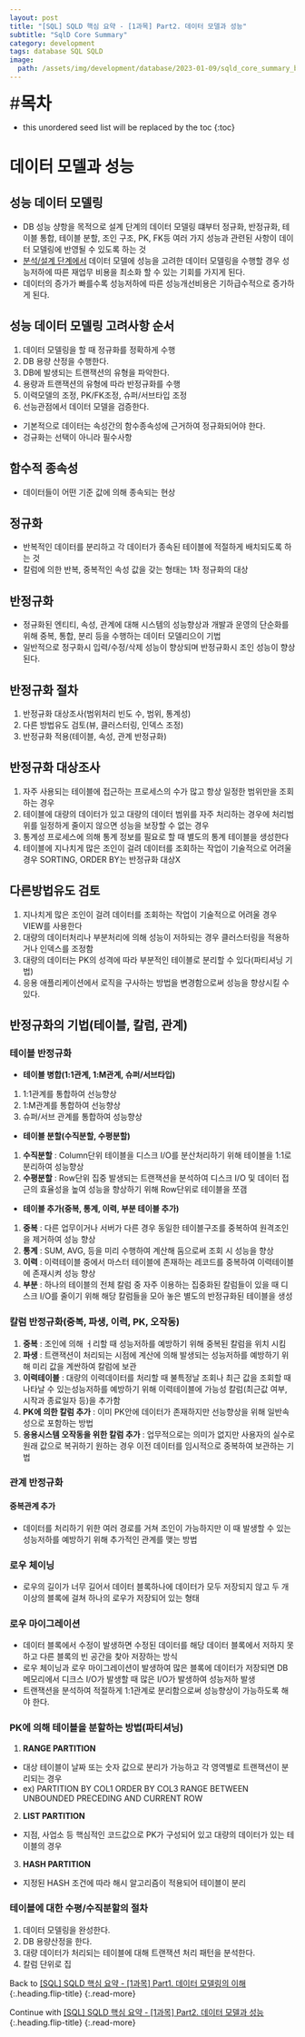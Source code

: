 ```yaml
---
layout: post
title: "[SQL] SQLD 핵심 요약 - [1과목] Part2. 데이터 모델과 성능"
subtitle: "SqlD Core Summary"
category: development
tags: database SQL SQLD
image:
  path: /assets/img/development/database/2023-01-09/sqld_core_summary_bg.png
---
```


<span style="font-size:30px;">\#**목차**</span>
* this unordered seed list will be replaced by the toc
{:toc}

# 데이터 모델과 성능

## 성능 데이터 모델링
- DB 성능 샹항을 목적으로 설계 단계의 데이터 모델링 떄부터 정규화, 반정규화, 테이블 통합, 테이블 분할, 조인 구조, PK, FK등 여러 가지 성능과 관련된 사항이 데이터 모델링에 반영될 수 있도록 하는 것
- <u>분석/설계 단계에서</u> 데이터 모델에 성능을 고려한 데이터 모델링을 수행할 경우 성능저하에 따른 재업무 비용을 최소화 할 수 있는 기회를 가지게 된다.
- 데이터의 증가가 빠를수록 성능저하에 따른 성능개선비용은 기하급수적으로 증가하게 된다.

## 성능 데이터 모델링 고려사항 순서
1. 데이터 모델링을 할 때 정규화를 정확하게 수행
2. DB 용량 산정을 수행한다.
3. DB에 발생되는 트랜잭션의 유형을 파악한다.
4. 용량과 트랜잭션의 유형에 따라 반정규화를 수행
5. 이력모델의 조정, PK/FK조정, 슈퍼/서브타입 조정
6. 선능관점에서 데이터 모델을 검증한다.

- 기본적으로 데이터는 속성간의 함수종속성에 근거하여 정규화되어야 한다.
- 겅규화는 선택이 아니라 필수사항

## 함수적 종속성
- 데이터들이 어떤 기준 값에 의해 종속되는 현상

## 정규화
- 반복적인 데이터를 분리하고 각 데이터가 종속된 테이블에 적절하게 배치되도록 하는 것
- 칼럼에 의한 반복, 중복적인 속성 값을 갖는 형태는 1차 정규화의 대상

## 반정규화
- 정규화된 엔티티, 속성, 관계에 대해 시스템의 성능향상과 개발과 운영의 단순화를 위해 중복, 통합, 분리 등을 수행하는 데이터 모델리으이 기법
- 일반적으로 정구화시 입력/수정/삭제 성능이 향상되며 반정규화시 조인 성능이 향상된다.

## 반정규화 절차
1. 반정규화 대상조사(범위처리 빈도 수, 범위, 통계성)
2. 다른 방법유도 검토(뷰, 클러스터링, 인덱스 조정)
3. 반정규화 적용(테이블, 속성, 관계 반정규화)

## 반정규화 대상조사
1. 자주 사용되는 테이블에 접근하는 프로세스의 수가 많고 항상 일정한 범위만을 조회하는 경우
2. 테이블에 대량의 데이터가 있고 대량의 데이터 범위를 자주 처리하는 경우에 처리범위를 일정하게 줄이지 않으면 성능을 보장할 수 없는 경우
3. 통계성 프로세스에 의해 통계 정보를 필요로 할 때 별도의 통계 테이블을 생성한다
4. 테이블에 지나치게 많은 조인이 걸려 데이터를 조회하는 작업이 기술적으로 어려울 경우 SORTING, ORDER BY는 반정규화 대상X

## 다른방법유도 검토
1. 지나치게 많은 조인이 걸려 데이터를 조회하는 작업이 기술적으로 어려울 경우 VIEW를 사용한다
2. 대량의 데이터처리나 부분처리에 의해 성능이 저하되는 경우 클러스터링을 적용하거나 인덱스를 조정함
3. 대량의 데이터는 PK의 성격에 따라 부분적인 테이블로 분리할 수 있다(파티셔닝 기법)
4. 응용 애플리케이션에서 로직을 구사하는 방법을 변경함으로써 성능을 향상시킬 수 있다.

## 반정규화의 기법(테이블, 칼럼, 관계)

### 테이블 반정규화
- **테이블 병합(1:1관계, 1:M관계, 슈퍼/서브타입)**
1. 1:1관계를 통합하여 선능향상
2. 1:M관계를 통합하여 선능향상
3. 슈퍼/서브 관계를 통합하여 성능향상

- **테이블 분할(수직분할, 수평분할)**
1. **수직분할** : Column단위 테이블을 디스크 I/O를 분산처리하기 위해 테이블을 1:1로 분리하여 성능향상
2. **수평분할** : Row단위 집중 발생되는 트랜잭션을 분석하여 디스크 I/O 및 데이터 접근의 효율성을 높여 성능을 향상하기 위해 Row단위로 테이블을 쪼갬

- **테이블 추가(중복, 통계, 이력, 부분 테이블 추가)**
1. **중복** : 다른 업무이거나 서버가 다른 경우 동일한 테이블구조를 중복하여 원격조인을 제거하여 성능 향상
2. **통계** : SUM, AVG, 등을 미리 수행하여 계산해 둠으로써 조회 시 성능을 향상
3. **이력** : 이력테이블 중에서 마스터 테이블에 존재하는 레코드를 중복하여 이력테이블에 존재시켜 성능 향상
4. **부분** : 하나의 테이블의 전체 칼럼 중 자주 이용하는 집중화된 칼럼들이 있을 때 디스크 I/O를 줄이기 위해 해당 칼럼들을 모아 놓은 별도의 반정규화된 테이블을 생성

### 칼럼 반정규화(중복, 파생, 이력, PK, 오작동)
1. **중복** : 조인에 의해 ㅓ리할 때 성능저하를 예방하기 위해 중복된 칼럼을 위치 시킴
2. **파생** : 트랜잭션이 처리되는 시점에 계산에 의해 발생되는 성능저하를 예방하기 위해 미리 값을 계싼하여 칼럼에 보관
3. **이력테이블** : 대량의 이력데이터를 처리할 때 불특정날 조회나 최근 값을 조회할 때 나타날 수 있는성능저하를 예방하기 위해 이력테이블에 가능성 칼럼(최근값 여부, 시작과 종료일자 등)을 추가함
4. **PK에 의한 칼럼 추가** : 이미 PK안에 데이터가 존재하지만 선능향상을 위해 일반속성으로 포함하는 방법
5. **응용시스템 오작동을 위한 칼럼 추가** : 업무적으로는 의미가 없지만 사용자의 실수로 원래 값으로 복귀하기 원하는 경우 이전 데이터를 임시적으로 중복하여 보관하는 기법

### 관계 반정규화

#### 중복관계 추가
- 데이터를 처리하기 위한 여러 경로를 거쳐 조인이 가능하지만 이 때 발생할 수 있는 성능저하를 예방하기 위해 추가적인 관계를 맺는 방법

### 로우 체이닝
- 로우의 길이가 너무 길어서 데이터 블록하나에 데이터가 모두 저장되지 않고 두 개 이상의 블록에 걸쳐 하나의 로우가 저장되어 있는 형태

### 로우 마이그레이션
- 데이터 블록에서 수정이 발생하면 수정된 데이터를 해당 데이터 블록에서 저하지 못하고 다른 블록의 빈 공간을 찾아 저장하는 방식
- 로우 체이닝과 로우 마이그레이션이 발생하여 많은 블록에 데이터가 저장되면 DB 메모리에서 디크스 I/O가 발생할 때 많은 I/O가 발생하여 성능저하 발생
- 트랜잭션을 분석하여 적절하게 1:1관계로 분리함으로써 성능향상이 가능하도록 해야 한다.

### PK에 의해 테이블을 분할하는 방법(파티셔닝)
1. **RANGE PARTITION** 
  - 대상 테이블이 날짜 또는 숫자 값으로 분리가 가능하고 각 영역별로 트랜잭션이 분리되는 경우
  - ex) PARTITION BY COL1 ORDER BY COL3 RANGE BETWEEN UNBOUNDED PRECEDING AND CURRENT ROW
2. **LIST PARTITION**
  - 지점, 사업소 등 핵심적인 코드값으로 PK가 구성되어 있고 대량의 데이터가 있는 테이블의 경우
3. **HASH PARTITION**
  - 지정된 HASH 조건에 따라 해시 알고리즘이 적용되어 테이블이 분리

### 테이블에 대한 수평/수직분할의 절차
1. 데이터 모델링을 완성한다.
2. DB 용량산정을 한다.
3. 대량 데이터가 처리되는 테이블에 대해 트랜잭션 처리 패턴을 분석한다.
4. 칼럼 단위로 집




Back to [[SQL] SQLD 핵심 요약 - [1과목] Part1. 데이터 모델링의 이해](sqld-core-summary-part1){:.heading.flip-title}
{:.read-more}

Continue with [[SQL] SQLD 핵심 요약 - [1과목] Part2. 데이터 모델과 성능](sqld-core-summary-part2){:.heading.flip-title}
{:.read-more}


